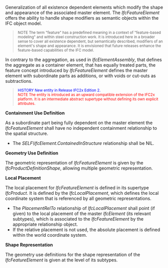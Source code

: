 ﻿Generalization of all existence dependent elements which modify the shape and appearance of the associated master element. The _IfcFeatureElement_ offers the ability to handle shape modifiers as semantic objects within the IFC object model.

> <small>NOTE The term "feature" has a predefined meaning
        in a context of "feature-based modeling" and within steel
        construction work. It is introduced here in a broader
        sense to cover all existence dependent, but semantically
        described, modifiers of an element's shape and
        appearance. It is envisioned that future releases enhance
        the feature-based capabilities of the IFC model.</small>
> 


In contrary to the aggregation, as used in _IfcElementAssembly_, that defines the aggregate as a container element, that has equally treated parts, the feature concept introduced by _IfcFeatureElement_ defines the master element with subordinate parts as additions, or with voids or cut-outs as subtractions.

> <small><font color="#0000FF">HISTORY New entity in
        Release IFC2x Edition 2.</font></small>  
> <small><font color="#FF0000">NOTE The entity is
        introduced as an upward compatible extension of the IFC2x
        platform. It is an intermediate abstract supertype
        without defining its own explicit
        attributes.</font></small>
> 


****Containment Use Definition****

As a subordinate part being fully dependent on the master element the _IfcFeatureElement_ shall have no independent containment relationship to the spatial structure.

* The _SELF\IfcElement.ContainedInStructure_ relationship shall be NIL. 

****Geometry Use Definition****

The geometric representation of _IfcFeatureElement_ is given by the _IfcProductDefinitionShape_, allowing multiple geometric representation.

**Local Placement**

The local placement for _IfcFeatureElement_ is defined in its supertype _IfcProduct_. It is defined by the _IfcLocalPlacement_, which defines the local coordinate system that is referenced by all geometric representations.

* The _PlacementRelTo_ relationship of _IfcLocalPlacement_ shall point (if given) to the local placement of the master _IfcElement_ (its relevant subtypes), which is associated to the _IfcFeatureElement_ by the appropriate relationship object. 
* If the relative placement is not used, the absolute placement is defined within the world coordinate system. 

**Shape Representation**

The geometry use definitions for the shape representation of the _IfcFeatureElement_ is given at the level of its subtypes.
